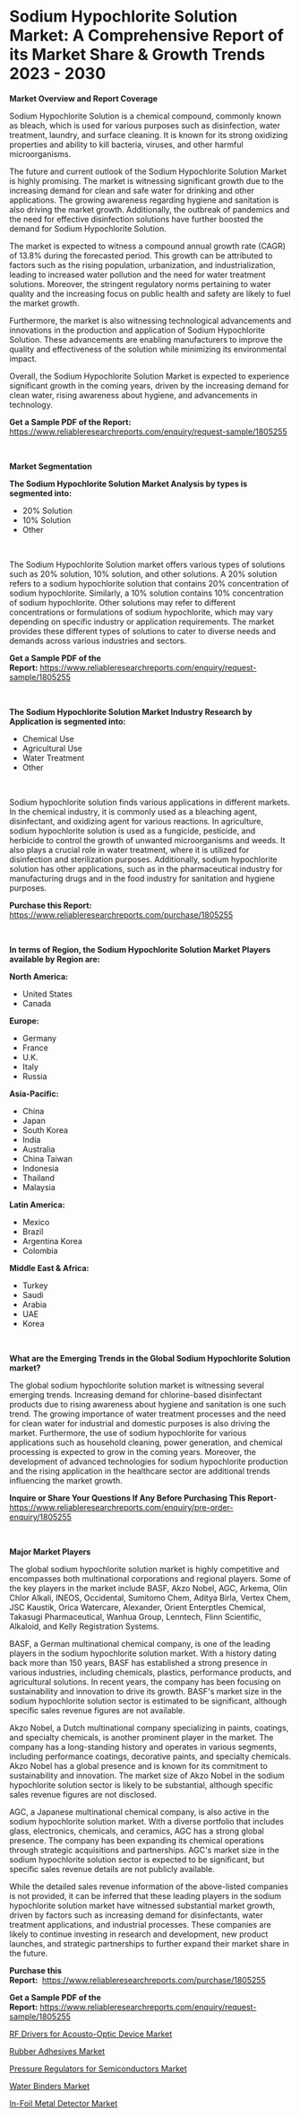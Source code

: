 <p><h1>Sodium Hypochlorite Solution Market: A Comprehensive Report of its Market Share & Growth Trends 2023 - 2030</h1></p><p><strong>Market Overview and Report Coverage</strong></p>
<p><p>Sodium Hypochlorite Solution is a chemical compound, commonly known as bleach, which is used for various purposes such as disinfection, water treatment, laundry, and surface cleaning. It is known for its strong oxidizing properties and ability to kill bacteria, viruses, and other harmful microorganisms.</p><p>The future and current outlook of the Sodium Hypochlorite Solution Market is highly promising. The market is witnessing significant growth due to the increasing demand for clean and safe water for drinking and other applications. The growing awareness regarding hygiene and sanitation is also driving the market growth. Additionally, the outbreak of pandemics and the need for effective disinfection solutions have further boosted the demand for Sodium Hypochlorite Solution.</p><p>The market is expected to witness a compound annual growth rate (CAGR) of 13.8% during the forecasted period. This growth can be attributed to factors such as the rising population, urbanization, and industrialization, leading to increased water pollution and the need for water treatment solutions. Moreover, the stringent regulatory norms pertaining to water quality and the increasing focus on public health and safety are likely to fuel the market growth.</p><p>Furthermore, the market is also witnessing technological advancements and innovations in the production and application of Sodium Hypochlorite Solution. These advancements are enabling manufacturers to improve the quality and effectiveness of the solution while minimizing its environmental impact.</p><p>Overall, the Sodium Hypochlorite Solution Market is expected to experience significant growth in the coming years, driven by the increasing demand for clean water, rising awareness about hygiene, and advancements in technology.</p></p>
<p><strong>Get a Sample PDF of the Report:</strong> <a href="https://www.reliableresearchreports.com/enquiry/request-sample/1805255">https://www.reliableresearchreports.com/enquiry/request-sample/1805255</a></p>
<p>&nbsp;</p>
<p><strong>Market Segmentation</strong></p>
<p><strong>The Sodium Hypochlorite Solution Market Analysis by types is segmented into:</strong></p>
<p><ul><li>20% Solution</li><li>10% Solution</li><li>Other</li></ul></p>
<p>&nbsp;</p>
<p><p>The Sodium Hypochlorite Solution market offers various types of solutions such as 20% solution, 10% solution, and other solutions. A 20% solution refers to a sodium hypochlorite solution that contains 20% concentration of sodium hypochlorite. Similarly, a 10% solution contains 10% concentration of sodium hypochlorite. Other solutions may refer to different concentrations or formulations of sodium hypochlorite, which may vary depending on specific industry or application requirements. The market provides these different types of solutions to cater to diverse needs and demands across various industries and sectors.</p></p>
<p><strong>Get a Sample PDF of the Report:</strong>&nbsp;<a href="https://www.reliableresearchreports.com/enquiry/request-sample/1805255">https://www.reliableresearchreports.com/enquiry/request-sample/1805255</a></p>
<p>&nbsp;</p>
<p><strong>The Sodium Hypochlorite Solution Market Industry Research by Application is segmented into:</strong></p>
<p><ul><li>Chemical Use</li><li>Agricultural Use</li><li>Water Treatment</li><li>Other</li></ul></p>
<p>&nbsp;</p>
<p><p>Sodium hypochlorite solution finds various applications in different markets. In the chemical industry, it is commonly used as a bleaching agent, disinfectant, and oxidizing agent for various reactions. In agriculture, sodium hypochlorite solution is used as a fungicide, pesticide, and herbicide to control the growth of unwanted microorganisms and weeds. It also plays a crucial role in water treatment, where it is utilized for disinfection and sterilization purposes. Additionally, sodium hypochlorite solution has other applications, such as in the pharmaceutical industry for manufacturing drugs and in the food industry for sanitation and hygiene purposes.</p></p>
<p><strong>Purchase this Report:</strong>&nbsp; <a href="https://www.reliableresearchreports.com/purchase/1805255">https://www.reliableresearchreports.com/purchase/1805255</a></p>
<p>&nbsp;</p>
<p><strong>In terms of Region, the Sodium Hypochlorite Solution Market Players available by Region are:</strong></p>
<p>
    <p> <strong> North America: </strong>
        <ul>
            <li>United States</li>
            <li>Canada</li>
        </ul>
        </p> 
    <p> <strong> Europe: </strong>
        <ul>
            <li>Germany</li>
            <li>France</li>
            <li>U.K.</li>
            <li>Italy</li>
            <li>Russia</li>
        </ul>
        </p> 
    <p> <strong> Asia-Pacific: </strong>
        <ul>
            <li>China</li>
            <li>Japan</li>
            <li>South Korea</li>
            <li>India</li>
            <li>Australia</li>
            <li>China Taiwan</li>
            <li>Indonesia</li>
            <li>Thailand</li>
            <li>Malaysia</li>
        </ul>
        </p> 
    <p> <strong> Latin America: </strong>
        <ul>
            <li>Mexico</li>
            <li>Brazil</li>
            <li>Argentina Korea</li>
            <li>Colombia</li>
        </ul>
        </p> 
    <p> <strong> Middle East & Africa: </strong>
        <ul>
            <li>Turkey</li>
            <li>Saudi</li>
            <li>Arabia</li>
            <li>UAE</li>
            <li>Korea</li>
        </ul>
    </p>
    </p>
<p>&nbsp;</p>
<p><strong>What are the Emerging Trends in the Global Sodium Hypochlorite Solution market?</strong></p>
<p><p>The global sodium hypochlorite solution market is witnessing several emerging trends. Increasing demand for chlorine-based disinfectant products due to rising awareness about hygiene and sanitation is one such trend. The growing importance of water treatment processes and the need for clean water for industrial and domestic purposes is also driving the market. Furthermore, the use of sodium hypochlorite for various applications such as household cleaning, power generation, and chemical processing is expected to grow in the coming years. Moreover, the development of advanced technologies for sodium hypochlorite production and the rising application in the healthcare sector are additional trends influencing the market growth.</p></p>
<p><strong>Inquire or Share Your Questions If Any Before Purchasing This Report</strong>- <a href="https://www.reliableresearchreports.com/enquiry/pre-order-enquiry/1805255">https://www.reliableresearchreports.com/enquiry/pre-order-enquiry/1805255</a></p>
<p>&nbsp;</p>
<p><strong>Major Market Players</strong></p>
<p><p>The global sodium hypochlorite solution market is highly competitive and encompasses both multinational corporations and regional players. Some of the key players in the market include BASF, Akzo Nobel, AGC, Arkema, Olin Chlor Alkali, INEOS, Occidental, Sumitomo Chem, Aditya Birla, Vertex Chem, JSC Kaustik, Orica Watercare, Alexander, Orient Enterptles Chemical, Takasugi Pharmaceutical, Wanhua Group, Lenntech, Flinn Scientific, Alkaloid, and Kelly Registration Systems.</p><p>BASF, a German multinational chemical company, is one of the leading players in the sodium hypochlorite solution market. With a history dating back more than 150 years, BASF has established a strong presence in various industries, including chemicals, plastics, performance products, and agricultural solutions. In recent years, the company has been focusing on sustainability and innovation to drive its growth. BASF's market size in the sodium hypochlorite solution sector is estimated to be significant, although specific sales revenue figures are not available.</p><p>Akzo Nobel, a Dutch multinational company specializing in paints, coatings, and specialty chemicals, is another prominent player in the market. The company has a long-standing history and operates in various segments, including performance coatings, decorative paints, and specialty chemicals. Akzo Nobel has a global presence and is known for its commitment to sustainability and innovation. The market size of Akzo Nobel in the sodium hypochlorite solution sector is likely to be substantial, although specific sales revenue figures are not disclosed.</p><p>AGC, a Japanese multinational chemical company, is also active in the sodium hypochlorite solution market. With a diverse portfolio that includes glass, electronics, chemicals, and ceramics, AGC has a strong global presence. The company has been expanding its chemical operations through strategic acquisitions and partnerships. AGC's market size in the sodium hypochlorite solution sector is expected to be significant, but specific sales revenue details are not publicly available.</p><p>While the detailed sales revenue information of the above-listed companies is not provided, it can be inferred that these leading players in the sodium hypochlorite solution market have witnessed substantial market growth, driven by factors such as increasing demand for disinfectants, water treatment applications, and industrial processes. These companies are likely to continue investing in research and development, new product launches, and strategic partnerships to further expand their market share in the future.</p></p>
<p><strong>Purchase this Report:</strong>&nbsp;&nbsp;<a href="https://www.reliableresearchreports.com/purchase/1805255">https://www.reliableresearchreports.com/purchase/1805255</a></p>
<p></p>
<p><strong>Get a Sample PDF of the Report:</strong>&nbsp;<a href="https://www.reliableresearchreports.com/enquiry/request-sample/1805255">https://www.reliableresearchreports.com/enquiry/request-sample/1805255</a></p>
<p><p><a href="https://medium.com/@madelynyost/rf-drivers-for-acousto-optic-device-market-exploring-market-share-market-trends-and-future-01b32d225e60">RF Drivers for Acousto-Optic Device Market</a></p><p><a href="https://github.com/Chiragrp22/Market-Research-Report-List-1/blob/main/rubber-adhesives-market.md">Rubber Adhesives Market</a></p><p><a href="https://medium.com/@lowellgreen2023/pressure-regulators-for-semiconductors-market-insight-market-trends-growth-forecasted-from-2023-1176af8e208b">Pressure Regulators for Semiconductors Market</a></p><p><a href="https://github.com/Chiragrp23/Market-Research-Report-List-1/blob/main/water-binders-market.md">Water Binders Market</a></p><p><a href="https://medium.com/@scottford2001/in-foil-metal-detector-market-insight-market-trends-growth-forecasted-from-2023-to-2030-28d37f3df8e7">In-Foil Metal Detector Market</a></p></p>